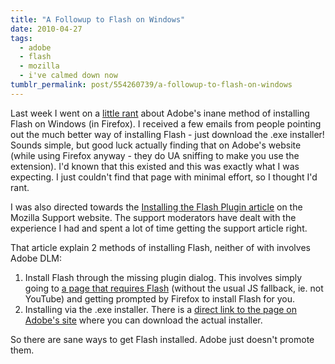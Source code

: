 ```yaml
---
title: "A Followup to Flash on Windows"
date: 2010-04-27
tags:
  - adobe
  - flash
  - mozilla
  - i've calmed down now
tumblr_permalink: post/554260739/a-followup-to-flash-on-windows
---
```


Last week I went on a [little rant](/posts/how-to-install-flash-on-windows-or-a-cleveland-steamer-is-a-better-experience) about Adobe's inane method of installing Flash on Windows (in Firefox). I received a few emails from people pointing out the much better way of installing Flash - just download the .exe installer! Sounds simple, but good luck actually finding that on Adobe's website (while using Firefox anyway - they do UA sniffing to make you use the extension). I'd known that this existed and this was exactly what I was expecting. I just couldn't find that page with minimal effort, so I thought I'd rant.

I was also directed towards the [Installing the Flash Plugin article](http://support.mozilla.com/en-US/kb/Installing+the+Flash+plugin) on the Mozilla Support website. The support moderators have dealt with the experience I had and spent a lot of time getting the support article right.

That article explain 2 methods of installing Flash, neither of with involves Adobe DLM:

1. Install Flash through the missing plugin dialog. This involves simply going to [a page that requires Flash](http://www.adobe.com/software/flash/about/) (without the usual JS fallback, ie. not YouTube) and getting prompted by Firefox to install Flash for you.
2. Installing via the .exe installer. There is a [direct link to the page on Adobe's site](http://get.adobe.com/flashplayer/thankyou/?installer=Flash_Player_10_for_Windows_-_Other_Browsers) where you can download the actual installer.

So there are sane ways to get Flash installed. Adobe just doesn't promote them.
